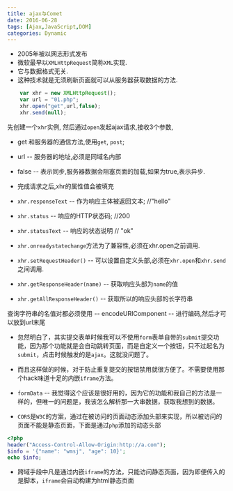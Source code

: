 ```yaml
---
title: ajax与Comet
date: 2016-06-28
tags: [Ajax,JavaScript,DOM]
categories: Dynamic
---
```


- 2005年被以网志形式发布
- 微软最早以`XMLHttpRequest`简称`XML`实现.
- 它与数据格式无关.
- 这种技术就是无须刷新页面就可以从服务器获取数据的方法.

```javascript
    var xhr = new XMLHttpRequest();
    var url = "01.php";
    xhr.open("get",url,false);
    xhr.send(null);
```

先创建一个`xhr`实例,
然后通过`open`发起ajax请求,接收3个参数,
- get 和服务器的通信方法,使用`get`, `post`;
- url -- 服务器的地址,必须是同域名内部
- false -- 表示同步,服务器数据会阻塞页面的加载,如果为true,表示异步.

- 完成请求之后,xhr的属性值会被填充
- `xhr.responseText` -- 作为响应主体被返回文本;    //"hello"
- `xhr.status` -- 响应的HTTP状态码;   //200
- `xhr.statusText` -- 响应的状态说明   // "ok"

- `xhr.onreadystatechange`方法为了兼容性,必须在xhr.open之前调用.
- `xhr.setRequestHeader()` -- 可以设置自定义头部,必须在`xhr.open`和`xhr.send`之间调用.

- `xhr.getResponseHeader(name)` -- 获取响应头部为`name`的值
- `xhr.getAllResponseHeader()` -- 获取所以的响应头部的长字符串

查询字符串的名值对都必须使用 -- encodeURIComponent -- 进行编码,然后才可以放到url末尾

- 忽然明白了，其实提交表单时候我可以不使用`form`表单自带的`submit`提交功能，因为那个功能就是会自动跳转页面，而是自定义一个按钮，只不过起名为`submit`，点击时候触发的是`ajax`。这就没问题了。
- 而且这样做的时候，对于防止重复提交的按钮禁用就很方便了。不需要使用那个hack味道十足的内嵌`iframe`方法。

- `formData` -- 我觉得这个应该是很好用的，因为它的功能和我自己的方法是一样的，但唯一的问题是，我该怎么解析那一大串数据，获取我想到的数据。

- `CORS`是`W3C`的方案，通过在被访问的页面动态添加头部来实现，所以被访问的页面不能是静态页面，下面是通过`php`添加的动态头部

```php
<?php
header("Access-Control-Allow-Origin:http://a.com");
$info = '{"name": "wmsj", "age": 10}';
echo $info;
```

- 跨域手段中凡是通过内嵌`iframe`的方法，只能访问静态页面，因为即便传入的是脚本，`iframe`会自动构建为html静态页面
